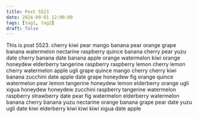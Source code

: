 ```yaml
---
title: Post 5523
date: 2024-09-01 12:00:00
tags: [tag1, tag2]
draft: false
---
```

This is post 5523.
cherry
kiwi
pear
mango
banana
pear
orange
grape
banana
watermelon
nectarine
raspberry
quince
banana
cherry
pear
yuzu
date
cherry
banana
date
banana
apple
orange
watermelon
kiwi
orange
honeydew
elderberry
tangerine
raspberry
raspberry
lemon
cherry
lemon
cherry
watermelon
apple
ugli
grape
quince
mango
cherry
cherry
kiwi
banana
zucchini
date
apple
date
grape
honeydew
fig
orange
quince
watermelon
pear
lemon
tangerine
honeydew
lemon
elderberry
orange
ugli
xigua
honeydew
honeydew
zucchini
raspberry
tangerine
watermelon
raspberry
strawberry
date
pear
fig
watermelon
elderberry
watermelon
banana
cherry
banana
yuzu
nectarine
orange
banana
grape
pear
date
yuzu
ugli
date
kiwi
elderberry
kiwi
kiwi
kiwi
xigua
date
apple
